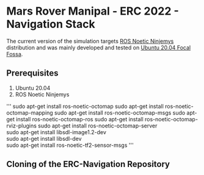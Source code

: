 # Mars Rover Manipal - ERC 2022 - Navigation Stack 

The current version of the simulation targets [ROS Noetic Ninjemys](http://wiki.ros.org/noetic/Installation/) distribution and was mainly developed and tested on [Ubuntu 20.04 Focal Fossa](https://releases.ubuntu.com/20.04/).

## Prerequisites
 
1. Ubuntu 20.04
2. ROS Noetic Ninjemys

'''
sudo apt-get install ros-noetic-octomap 
sudo apt-get install ros-noetic-octomap-mapping 
sudo apt-get install ros-noetic-octomap-msgs 
sudo apt-get install ros-noetic-octomap-ros 
sudo apt-get install ros-noetic-octomap-rviz-plugins 
sudo apt-get install ros-noetic-octomap-server  
sudo apt-get install libsdl-image1.2-dev  
sudo apt-get install libsdl-dev  
sudo apt-get install ros-noetic-tf2-sensor-msgs
'''

## Cloning of the ERC-Navigation Repository
